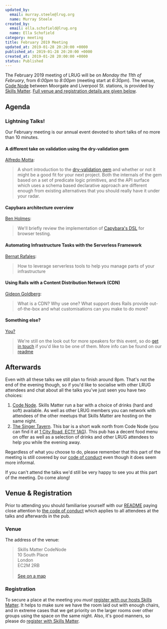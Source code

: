 ```yaml
---
updated_by:
  email: murray.steele@lrug.org
  name: Murray Steele
created_by:
  email: ella.schofield@lrug.org
  name: Ella Schofield
category: meeting
title: February 2019 Meeting
updated_at: 2019-01-28 20:20:00 +0000
published_at: 2019-01-28 20:20:00 +0000
created_at: 2019-01-28 20:00:00 +0000
status: Published
---
```


The February 2019 meeting of LRUG will be on *Monday the 11th of February*,
from _6:00pm_ to _8:00pm_ (meeting start at _6:30pm_).  The venue, [Code
Node][skills-matter-venue] between Moorgate and Liverpool St. stations, is
provided by [Skills Matter](http://www.skillsmatter.com).  [Full venue and
registration details are given below](#february19registration).

Agenda
------

### Lightning Talks!

Our February meeting is our annual event devoted to short talks of no more
than 10 minutes.

#### A different take on validation using the dry-validation gem

[Alfredo Motta](https://twitter.com/mottalrd):

> A short introduction to the [dry-validation
> gem](https://github.com/dry-rb/dry-validation) and whether or not it
> might be a good fit for your next project. Both the internals of the
> gem based on a set of predicate logic primitives, and the API surface
> which uses a schema based declarative approach are different enough
> from existing alternatives that you should really have it under your
> radar.

#### Capybara architecture overview

[Ben Holmes](http://benholmes.uk/):

> We'll briefly review the implementation of [Capybara's
> DSL](https://github.com/teamcapybara/capybara) for browser testing.

#### Automating Infrastructure Tasks with the Serverless Framework

[Bernat Rafales](https://twitter.com/brafales):

> How to leverage serverless tools to help you manage parts of your
> infrastructure

#### Using Rails with a Content Distribution Network (CDN)

[Gideon Goldberg](https://twitter.com/gidsg):

> What is a CDN? Why use one? What support does Rails provide
> out-of-the-box and what customisations can you make to do more?

#### Something else?

[You?](mailto:talks@lrug.org)

> We're still on the look out for more speakers for this event, so do
> [get in touch](mailto:talks@lrug.org) if you'd like to be one of
> them. More info can be found on our [readme](http://readme.lrug.org/#talks)

Afterwards
----------

Even with all these talks we still plan to finish around 8pm.  That's not
the end of the evening though, so if you'd like to socialise with other
LRUG attendees and chat about all the talks you've just seen you have two
choices:

1. [Code Node][skills-matter-venue].  Skills Matter run a bar with a
   choice of drinks (hard and soft) available.  As well as other LRUG members
   you can network with attendees of the other meetups that Skills Matter are
   hosting on the same night.
2. [The Singer Tavern](http://singertavern.com/).  This bar is a short walk
   north from Code Node (you can find it at [1 City Road, EC1Y
   1AG](https://goo.gl/maps/w9kPu)).  This pub has a decent food menu on offer
   as well as a selection of drinks and other LRUG attendees to help you
   while the evening away.

Regardless of what you choose to do, please remember that this part of the
meeting is still covered by our [code of
conduct](http://readme.lrug.org/#code-of-conduct) even though it does seem more
informal.

If you can't attend the talks we'd still be very happy to see you at this part
of the meeting.  Do come along!

Venue & Registration <a name="february19registration">&nbsp;</a>
-----------------------------------------------------------

Prior to attending you should familiarise yourself with our
[README](http://readme.lrug.org/) paying close attention to [the code of
conduct](http://readme.lrug.org/#code-of-conduct) which applies to
all attendees at the talks and afterwards in the pub.

### Venue

The address of the venue:

> Skills Matter CodeNode<br/>10 South Place<br/>London<br/>EC2M 2RB<br/><br/>[See on a map](https://goo.gl/maps/ONJT4)

### Registration

To secure a place at the meeting you *must* [register with our hosts
Skills Matter][skills-matter-event].  It helps to
make sure we have the room laid out with enough chairs, and in extreme cases
that we get priority on the larger rooms over other groups using the space on
the same night.  Also, it's good manners, so please do [register with Skills
Matter][skills-matter-event].

[skills-matter-venue]: https://skillsmatter.com/locations/264-skills-matter-codenode
[skills-matter-event]: https://skillsmatter.com/meetups/11948-lrug
